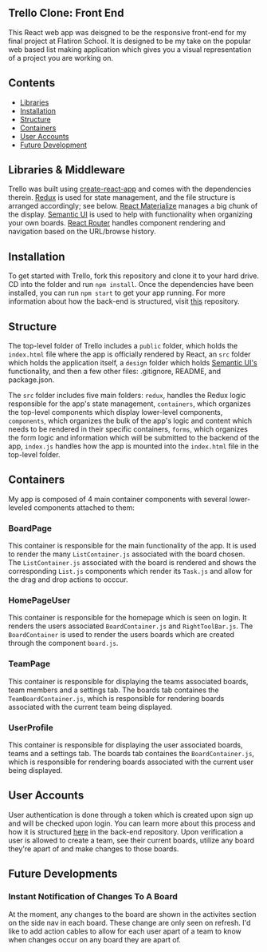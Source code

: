 ## Trello Clone: Front End

This React web app was deisgned to be the responsive front-end for my final project at Flatiron School. It is designed to be my take on the popular web based list making application which gives you a visual representation of a project you are working on. 

## Contents

- [Libraries](#libraries)
- [Installation](#installation)
- [Structure](#structure)
- [Containers](#containers)
- [User Accounts](#user-accounts)
- [Future Development](#future-development)

## Libraries & Middleware

Trello was built using [create-react-app](https://github.com/facebook/create-react-app) and comes with the dependencies therein. [Redux](https://github.com/reduxjs/redux) is used for state management, and the file structure is arranged accordingly; see below. [React Materialize](https://github.com/react-materialize/react-materialize) manages a big chunk of the display. [Semantic UI](https://github.com/Semantic-Org/Semantic-UI-React) is used to help with functionality when organizing your own boards. [React Router](https://github.com/ReactTraining/react-router) handles component rendering and navigation based on the URL/browse history.

## Installation 

To get started with Trello, fork this repository and clone it to your hard drive. CD into the folder and run ```npm install```. Once the dependencies have been installed, you can run ```npm start``` to get your app running. For more information about how the back-end is structured, visit [this](https://github.com/d-collins2/Trello-Backend) repository.

## Structure

The top-level folder of Trello includes a `public` folder, which holds the `index.html` file where the app is officially rendered by React, an `src` folder which holds the application itself, a `design` folder which holds [Semantic UI's](https://github.com/Semantic-Org/Semantic-UI-React) functionality, and then a few other files: .gitignore, README, and package.json. 

The `src` folder includes five main folders: `redux`, handles the Redux logic responsible for the app's state management, `containers`, which organizes the top-level components which display lower-level components,  `components`, which organizes the bulk of the app's logic and content which needs to be rendered in their specific containers, `forms`, which organizes the form logic and information which will be submitted to the backend of the app, `index.js` handles how the app is mounted into the `index.html` file in the top-level folder. 

## Containers
My app is composed of 4 main container components with several lower-leveled components attached to them: 

### BoardPage 

This container is responsible for the main functionality of the app. It is used to render the many `ListContainer.js` associated with the board chosen. The `ListContainer.js` associated with the board is rendered and shows the corresponding `List.js` components which render its `Task.js` and allow for the drag and drop actions to occcur.

### HomePageUser 

This container is responsible for the homepage which is seen on login. It renders the users associated `BoardContainer.js` and `RightToolBar.js`. The `BoardContainer` is used to render the users boards which are created through the component `board.js`. 


### TeamPage 

This container is responsible for displaying the teams associated boards, team members and a settings tab. The boards tab containes the `TeamBoardContainer.js`, which is responsible for rendering boards associated with the current team being displayed.

### UserProfile

This container is responsible for displaying the user associated boards, teams and a settings tab. The boards tab containes the `BoardContainer.js`, which is responsible for rendering boards associated with the current user being displayed.

## User Accounts 

User authentication is done through a token which is created upon sign up and will be checked upon login. You can learn more about this process and how it is structured [here](https://github.com/d-collins2/Trello-Backend) in the back-end repository. 
Upon verification a user is allowed to create a team, see their current boards, utilize any board they're apart of and make changes to those boards. 

## Future Developments 

### Instant Notification of Changes To A Board 

At the moment, any changes to the board are shown in the activites section on the side nav in each board. These change are only seen on refresh. I'd like to add action cables to allow for each user apart of a team to know when changes occur on any board they are apart of. 

